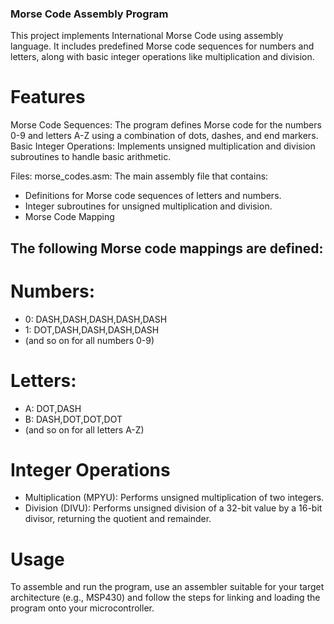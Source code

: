 ### Morse Code Assembly Program

This project implements International Morse Code using assembly language. It includes predefined Morse code sequences for numbers and letters, along with basic integer operations like multiplication and division.

# Features
Morse Code Sequences: The program defines Morse code for the numbers 0-9 and letters A-Z using a combination of dots, dashes, and end markers.
Basic Integer Operations: Implements unsigned multiplication and division subroutines to handle basic arithmetic.

Files: morse_codes.asm: The main assembly file that contains:
- Definitions for Morse code sequences of letters and numbers.
- Integer subroutines for unsigned multiplication and division.
- Morse Code Mapping

## The following Morse code mappings are defined:

# Numbers:
- 0: DASH,DASH,DASH,DASH,DASH
- 1: DOT,DASH,DASH,DASH,DASH
- (and so on for all numbers 0-9)
# Letters:
- A: DOT,DASH
- B: DASH,DOT,DOT,DOT
- (and so on for all letters A-Z)

# Integer Operations
- Multiplication (MPYU): Performs unsigned multiplication of two integers.
- Division (DIVU): Performs unsigned division of a 32-bit value by a 16-bit divisor, returning the quotient and remainder.

# Usage
To assemble and run the program, use an assembler suitable for your target architecture (e.g., MSP430) and follow the steps for linking and loading the program onto your microcontroller.

